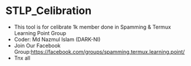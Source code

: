 # STLP_Celibration
* This tool is for celibrate 1k member done in Spamming & Termux Learning Point Group
* Coder: Md Nazmul Islam (DARK-NI)
* Join Our Facebook Group:https://facebook.com/groups/spamming.termux.learning.point/
* Tnx all
